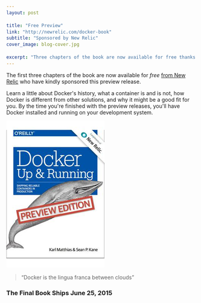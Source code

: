 ```yaml
---
layout: post

title: "Free Preview"
link: "http://newrelic.com/docker-book"
subtitle: "Sponsored by New Relic"
cover_image: blog-cover.jpg

excerpt: "Three chapters of the book are now available for free thanks to the sponsorship of New Relic."
---
```


The first three chapters of the book are now available for *free* [from New
Relic](http://newrelic.com/docker-book) who have kindly sponsored this preview
release.

Learn a little about Docker's history, what a container is and is not, how
Docker is different from other solutions, and why it might be a good fit for
you. By the time you're finished with the preview releases, you'll have Docker
installed and running on your development system.

<div class="full zoomable"><img src="/images/new_relic_preview_edition_pdf.jpg"></div>

> “Docker is the lingua franca between clouds”

### The Final Book Ships June 25, 2015
